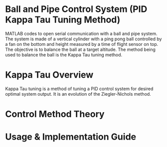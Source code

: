 # Ball and Pipe Control System (PID Kappa Tau Tuning Method)
MATLAB codes to open serial communication with a ball and pipe system. The system is made of a vertical cylinder with a ping pong ball controlled by a fan on the bottom and height measured by a time of flight sensor on top. The objective is to balance the ball at a target altitude. The method being used to balance the ball is the Kappa Tau tuning method.

# Kappa Tau Overview
Kappa Tau tuning is a method of tuning a PID control system for desired optimal system output. It is an evolution of the Ziegler-Nichols method.

# Control Method Theory


# Usage & Implementation Guide

